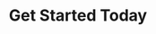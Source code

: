 ---
layout: form
title: Get Started Today
description: "Get started today."
meta_image: "/img/meta/dl.jpg"
nofollow: true
permalink: "/get-started"
page_class:
- class: form-page
headline: Let's Get Started
text: Receive an evaluation of your website at no charge. We'll provide you insight on how you compare in your market and what areas you need to address to stand out online.
form:
  template: forms/get-started.html
  handler: https://marketing.doctorlogic.com/l/772793/2019-07-01/73z
img_src: "/img/form-pages/imac-luminous.png"
---